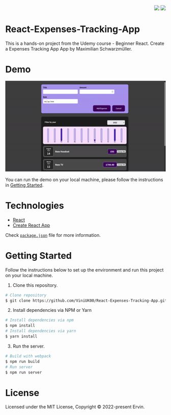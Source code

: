 <div align="right">
  <img src="https://img.shields.io/badge/Completion-100%25-blue.svg" />
  <a href="https://github.com/Hsins/udemy_React-Movie-App/blob/master/LICENSE" alt="License">
    <img src="https://img.shields.io/github/license/Hsins/udemy_React-Movie-App.svg" />
  </a>
</div>

# React-Expenses-Tracking-App
This is a hands-on project from the Udemy course - Beginner React. Create a Expenses Tracking App App by Maximilian Schwarzmüller.

# Demo

<div align="center">
  <img src="demo.gif" />
</div>

You can run the demo on your local machine, please follow the instructions in [Getting Started](#getting-started).

# Technologies

- [React](https://reactjs.org/)
- [Create React App](https://create-react-app.dev/docs/getting-started/)

Check [`package.json`](./package.json) file for more information.

# Getting Started

Follow the instructions below to set up the environment and run this project on your local machine.

1. Clone this repository.

```bash
# Clone repository
$ git clone https://github.com/ViniUK00/React-Expenses-Tracking-App.git
```

2. Install dependencies via NPM or Yarn

```bash
# Install dependencies via npm
$ npm install
# Install dependencies via yarn
$ yarn install
```

3. Run the server.

```bash
# Build with webpack
$ npm run build
# Run server
$ npm run server
```
# License

Licensed under the MIT License, Copyright © 2022-present Ervin.
